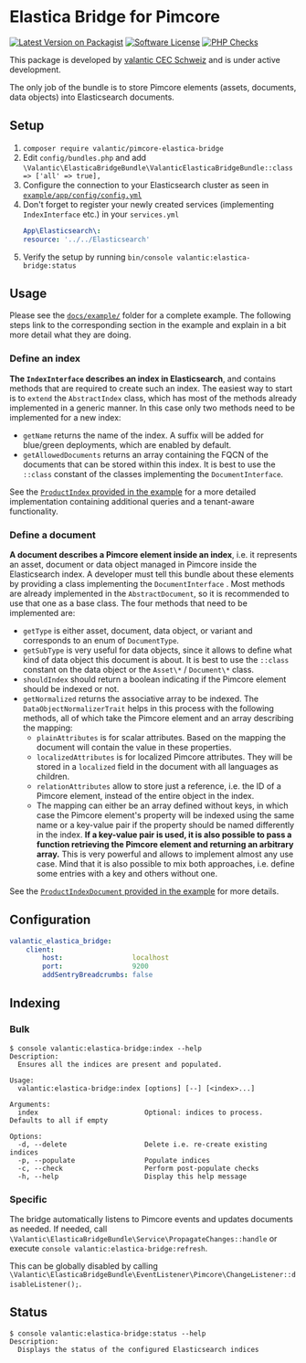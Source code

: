 # Elastica Bridge for Pimcore

[![Latest Version on Packagist](https://img.shields.io/packagist/v/valantic/pimcore-elastica-bridge.svg?style=flat-square)](https://packagist.org/packages/valantic/pimcore-elastica-bridge)
[![Software License](https://img.shields.io/badge/license-MIT-brightgreen.svg?style=flat-square)](LICENSE.md)
[![PHP Checks](https://github.com/valantic/pimcore-elastica-bridge/actions/workflows/php.yml/badge.svg)](https://github.com/valantic/pimcore-elastica-bridge/actions/workflows/php.yml)

This package is developed by [valantic CEC Schweiz](https://www.valantic.com/en/services/digital-business/) and is under active development.

The only job of the bundle is to store Pimcore elements (assets, documents, data objects) into Elasticsearch documents.

## Setup

1. `composer require valantic/pimcore-elastica-bridge`
1. Edit `config/bundles.php` and add `\Valantic\ElasticaBridgeBundle\ValanticElasticaBridgeBundle::class => ['all' => true],`
1. Configure the connection to your Elasticsearch cluster as seen in [`example/app/config/config.yml`](example/app/config/config.yml)
1. Don't forget to register your newly created services (implementing `IndexInterface` etc.) in your `services.yml`
   ```yml
   App\Elasticsearch\:
   resource: '../../Elasticsearch'
   ```
1. Verify the setup by running `bin/console valantic:elastica-bridge:status`

## Usage

Please see the [`docs/example/`](docs/example/) folder for a complete example. The following steps link to the corresponding section in the example and explain in a bit more detail what they are doing.

### Define an index

**The `IndexInterface` describes an index in Elasticsearch**, and contains methods that are required to create such an index. The easiest way to start is to `extend` the `AbstractIndex` class, which has most of the methods already implemented in a generic manner. In this case only two methods need to be implemented for a new index:

- `getName` returns the name of the index. A suffix will be added for blue/green deployments, which are enabled by default.
- `getAllowedDocuments` returns an array containing the FQCN of the documents that can be stored within this index. It is best to use the `::class` constant of the classes implementing the `DocumentInterface`.

See the [`ProductIndex` provided in the example](docs/example/src/Elasticsearch/Index/Product/ProductIndex.php) for a more detailed implementation containing additional queries and a tenant-aware functionality.

### Define a document

**A document describes a Pimcore element inside an index**, i.e. it represents an asset, document or data object managed in Pimcore inside the Elasticsearch index. A developer must tell this bundle about these elements by providing a class implementing the `DocumentInterface` . Most methods are already implemented in the `AbstractDocument`, so it is recommended to use that one as a base class. The four methods that need to be implemented are:

- `getType` is either asset, document, data object, or variant and corresponds to an enum of `DocumentType`.
- `getSubType` is very useful for data objects, since it allows to define what kind of data object this document is about. It is best to use the `::class` constant on the data object or the `Asset\*` / `Document\*` class.
- `shouldIndex` should return a boolean indicating if the Pimcore element should be indexed or not.
- `getNormalized` returns the associative array to be indexed. The `DataObjectNormalizerTrait` helps in this process with the following methods, all of which take the Pimcore element and an array describing the mapping:
  - `plainAttributes` is for scalar attributes. Based on the mapping the document will contain the value in these properties.
  - `localizedAttributes` is for localized Pimcore attributes. They will be stored in a `localized` field in the document with all languages as children.
  - `relationAttributes` allow to store just a reference, i.e. the ID of a Pimcore element, instead of the entire object in the index.
  - The mapping can either be an array defined without keys, in which case the Pimcore element's property will be indexed using the same name or a key-value pair if the property should be named differently in the index. **If a key-value pair is used, it is also possible to pass a function retrieving the Pimcore element and returning an arbitrary array.** This is very powerful and allows to implement almost any use case. Mind that it is also possible to mix both approaches, i.e. define some entries with a key and others without one.

See the [`ProductIndexDocument` provided in the example](docs/example/src/Elasticsearch/Index/Product/Document/ProductIndexDocument.php) for more details.

## Configuration

```yaml
valantic_elastica_bridge:
    client:
        host:                 localhost
        port:                 9200
        addSentryBreadcrumbs: false
```

## Indexing

### Bulk

```
$ console valantic:elastica-bridge:index --help
Description:
  Ensures all the indices are present and populated.

Usage:
  valantic:elastica-bridge:index [options] [--] [<index>...]

Arguments:
  index                          Optional: indices to process. Defaults to all if empty

Options:
  -d, --delete                   Delete i.e. re-create existing indices
  -p, --populate                 Populate indices
  -c, --check                    Perform post-populate checks
  -h, --help                     Display this help message
```

### Specific

The bridge automatically listens to Pimcore events and updates documents as needed. If needed, call `\Valantic\ElasticaBridgeBundle\Service\PropagateChanges::handle` or execute `console valantic:elastica-bridge:refresh`.

This can be globally disabled by calling `\Valantic\ElasticaBridgeBundle\EventListener\Pimcore\ChangeListener::disableListener();`.

## Status

```
$ console valantic:elastica-bridge:status --help
Description:
  Displays the status of the configured Elasticsearch indices
```
